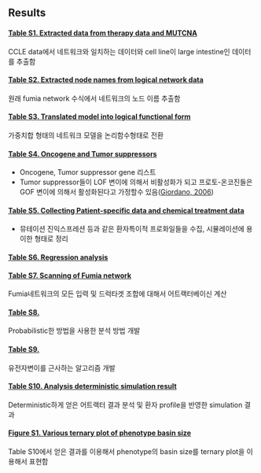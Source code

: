 ## Results

#### [Table S1. Extracted data from therapy data and MUTCNA][tab_s1]
CCLE data에서 네트워크와 일치하는 데이터와 cell line이 large intestine인 데이터를 추출함

#### [Table S2. Extracted node names from logical network data][tab_s2]
원래 fumia network 수식에서 네트워크의 노드 이름 추출함

#### [Table S3. Translated model into logical functional form][tab_s3]
가중치합 형태의 네트워크 모델을 논리함수형태로 전환

#### [Table S4. Oncogene and Tumor suppressors][tab_s4]
* Oncogene, Tumor suppressor gene 리스트 
* Tumor suppressor들이 LOF 변이에 의해서 비활성화가 되고 프로토-온코진들은 GOF 변이에 의해서 활성화된다고 가정할수 있음([Giordano, 2006][giordano06])

#### [Table S5. Collecting Patient-specific data and chemical treatment data][tab_s5]
* 뮤테이션 진익스프레션 등과 같은 환자특이적 프로화일들을 수집, 시뮬레이션에 용이한 형태로 정리

#### [Table S6. Regression analysis][tab_s6]

#### [Table S7. Scanning of Fumia network][tab_s7]
Fumia네트워크의 모든 입력 및 드럭타겟 조합에 대해서 어트랙터베이신 계산 

#### [Table S8. ][tab_s8]
Probabilistic한 방법을 사용한 분석 방법 개발 

#### [Table S9. ][tab_s9]
유전자변이를 근사하는 알고리즘 개발

#### [Table S10. Analysis deterministic simulation result][tab_s10]
Deterministic하게 얻은 어트랙터 결과 분석 및 환자 profile을 반영한 simulation 결과

#### [Figure S1. Various ternary plot of phenotype basin size][fig_s1]
Table S10에서 얻은 결과를 이용해서 phenotype의 basin size를 ternary plot을 이용해서 표현함

[giordano06]: http://www.nature.com/onc/journal/v25/n38/full/1209721a.html
[boolean2-sim]: https://scfbm.biomedcentral.com/articles/10.1186/1751-0473-3-16
[tab_s1]: https://github.com/jehoons/sbie_optdrug/blob/master/result/tab_s1
[tab_s2]: https://github.com/jehoons/sbie_optdrug/blob/master/result/tab_s2
[tab_s3]: https://github.com/jehoons/sbie_optdrug/blob/master/result/tab_s3
[tab_s4]: https://github.com/jehoons/sbie_optdrug/blob/master/result/tab_s4
[tab_s5]: https://github.com/jehoons/sbie_optdrug/blob/master/result/tab_s5
[tab_s6]: https://github.com/jehoons/sbie_optdrug/blob/master/result/tab_s6
[tab_s7]: https://github.com/jehoons/sbie_optdrug/blob/master/result/tab_s7
[tab_s8]: https://github.com/jehoons/sbie_optdrug/blob/master/result/tab_s8
[tab_s9]: https://github.com/jehoons/sbie_optdrug/blob/master/result/tab_s9
[tab_s10]: https://github.com/jehoons/sbie_optdrug/blob/master/result/tab_s10
[fig_s1]: https://github.com/jehoons/sbie_optdrug/tree/master/result/fig_s1

